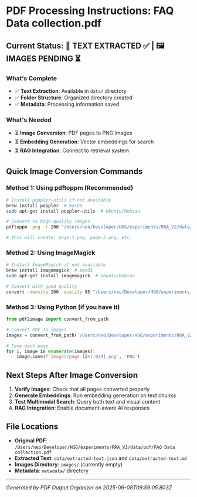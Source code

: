 # PDF Processing Instructions: FAQ Data collection.pdf

## Current Status: 📝 TEXT EXTRACTED ✅ | 🖼️ IMAGES PENDING ⏳

### What's Complete
- ✅ **Text Extraction**: Available in `data/` directory
- ✅ **Folder Structure**: Organized directory created
- ✅ **Metadata**: Processing information saved

### What's Needed
- ⏳ **Image Conversion**: PDF pages to PNG images
- ⏳ **Embedding Generation**: Vector embeddings for search
- ⏳ **RAG Integration**: Connect to retrieval system

## Quick Image Conversion Commands

### Method 1: Using pdftoppm (Recommended)
```bash
# Install poppler-utils if not available
brew install poppler  # macOS
sudo apt-get install poppler-utils  # Ubuntu/Debian

# Convert to high-quality images
pdftoppm -png -r 200 "/Users/neo/Developer/HGG/experiments/RRA_V2/data/pdf/FAQ Data collection.pdf" images/page

# This will create: page-1.png, page-2.png, etc.
```

### Method 2: Using ImageMagick
```bash
# Install ImageMagick if not available
brew install imagemagick  # macOS
sudo apt-get install imagemagick  # Ubuntu/Debian

# Convert with good quality
convert -density 200 -quality 95 "/Users/neo/Developer/HGG/experiments/RRA_V2/data/pdf/FAQ Data collection.pdf" images/page-%03d.png
```

### Method 3: Using Python (if you have it)
```python
from pdf2image import convert_from_path

# Convert PDF to images
images = convert_from_path('/Users/neo/Developer/HGG/experiments/RRA_V2/data/pdf/FAQ Data collection.pdf', dpi=200)

# Save each page
for i, image in enumerate(images):
    image.save(f'images/page-{i+1:03d}.png', 'PNG')
```

## Next Steps After Image Conversion

1. **Verify Images**: Check that all pages converted properly
2. **Generate Embeddings**: Run embedding generation on text chunks
3. **Test Multimodal Search**: Query both text and visual content
4. **RAG Integration**: Enable document-aware AI responses

## File Locations
- **Original PDF**: `/Users/neo/Developer/HGG/experiments/RRA_V2/data/pdf/FAQ Data collection.pdf`
- **Extracted Text**: `data/extracted-text.json` and `data/extracted-text.md`
- **Images Directory**: `images/` (currently empty)
- **Metadata**: `metadata/` directory

---
*Generated by PDF Output Organizer on 2025-06-08T09:59:05.803Z*
